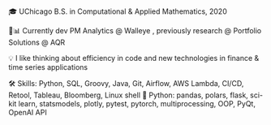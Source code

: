 🎓 UChicago B.S. in Computational & Applied Mathematics, 2020

💼📊 Currently dev PM Analytics @ Walleye , previously research @ Portfolio Solutions @ AQR

💡 I like thinking about efficiency in code and new technologies in finance & time series applications

🛠️ Skills: Python, SQL, Groovy, Java, Git, Airflow, AWS Lambda, CI/CD, Retool, Tableau, Bloomberg, Linux shell 
🐍️ Python: pandas, polars, flask, sci-kit learn, statsmodels, plotly, pytest, pytorch, multiprocessing, OOP, PyQt, OpenAI API